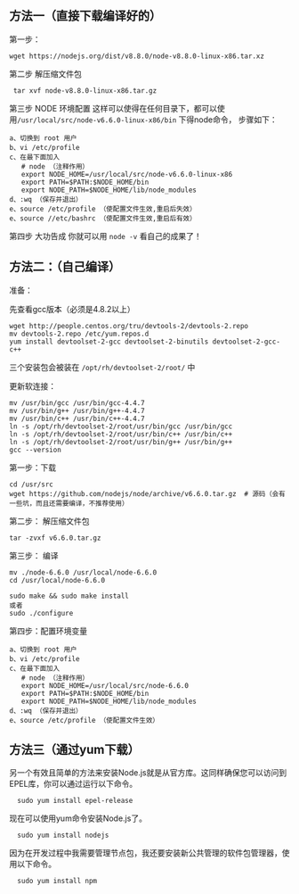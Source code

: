 
## 方法一（直接下载编译好的）

第一步：

	wget https://nodejs.org/dist/v8.8.0/node-v8.8.0-linux-x86.tar.xz


第二步  解压缩文件包

	 tar xvf node-v8.8.0-linux-x86.tar.gz

第三步  NODE 环境配置
    这样可以使得在任何目录下，都可以使用`/usr/local/src/node-v6.6.0-linux-x86/bin` 下得node命令，
    步骤如下：

    a、切换到 root 用户
    b、vi /etc/profile
    c、在最下面加入
       # node （注释作用）
       export NODE_HOME=/usr/local/src/node-v6.6.0-linux-x86
       export PATH=$PATH:$NODE_HOME/bin
       export NODE_PATH=$NODE_HOME/lib/node_modules
    d、:wq （保存并退出）
    e、source /etc/profile （使配置文件生效,重启后失效）
    e、source //etc/bashrc （使配置文件生效,重启后有效）

第四步 大功告成
    你就可以用 `node -v` 看自己的成果了！

## 方法二：（自己编译）

准备：

先查看gcc版本（必须是4.8.2以上）
```shell
wget http://people.centos.org/tru/devtools-2/devtools-2.repo
mv devtools-2.repo /etc/yum.repos.d
yum install devtoolset-2-gcc devtoolset-2-binutils devtoolset-2-gcc-c++
```

三个安装包会被装在 `/opt/rh/devtoolset-2/root/` 中

更新软连接：
```shell
mv /usr/bin/gcc /usr/bin/gcc-4.4.7
mv /usr/bin/g++ /usr/bin/g++-4.4.7
mv /usr/bin/c++ /usr/bin/c++-4.4.7
ln -s /opt/rh/devtoolset-2/root/usr/bin/gcc /usr/bin/gcc
ln -s /opt/rh/devtoolset-2/root/usr/bin/c++ /usr/bin/c++
ln -s /opt/rh/devtoolset-2/root/usr/bin/g++ /usr/bin/g++
gcc --version
```
第一步：下载

    cd /usr/src
    wget https://github.com/nodejs/node/archive/v6.6.0.tar.gz  # 源码（会有一些坑，而且还需要编译，不推荐使用）

第二步： 解压缩文件包

	tar -zvxf v6.6.0.tar.gz

第三步： 编译

	mv ./node-6.6.0 /usr/local/node-6.6.0
	cd /usr/local/node-6.6.0

	sudo make && sudo make install
	或者
	sudo ./configure

第四步：配置环境变量

    a、切换到 root 用户
    b、vi /etc/profile
    c、在最下面加入
       # node （注释作用）
       export NODE_HOME=/usr/local/src/node-6.6.0
       export PATH=$PATH:$NODE_HOME/bin
       export NODE_PATH=$NODE_HOME/lib/node_modules
    d、:wq （保存并退出）
    e、source /etc/profile （使配置文件生效）

## 方法三（通过yum下载）

另一个有效且简单的方法来安装Node.js就是从官方库。这同样确保您可以访问到EPEL库，你可以通过运行以下命令。
```shell
  sudo yum install epel-release
```

现在可以使用yum命令安装Node.js了。
```shell
  sudo yum install nodejs
```

因为在开发过程中我需要管理节点包，我还要安装新公共管理的软件包管理器，使用以下命令。
```shell
  sudo yum install npm
```